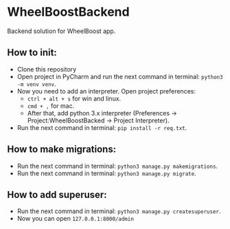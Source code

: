 # WheelBoostBackend
Backend solution for WheelBoost app.

## How to init:
+ Clone this repository
+ Open project in PyCharm and run the next command in terminal: `python3 -m venv venv`.
+ Now you need to add an interpreter. Open project preferences:
    + `ctrl + alt + s` for win and linux.
    + `cmd + ,` for mac.
    + After that, add python 3.x interpreter (Preferences &rarr; Project:WheelBoostBacked &rarr; Project Interpreter).
+ Run the next command in terminal: `pip install -r req.txt`.

## How to make migrations:
+ Run the next command in terminal: `python3 manage.py makemigrations`.
+ Run the next command in terminal: `python3 manage.py migrate`.

## How to add superuser:
+ Run the next command in terminal: `python3 manage.py createsuperuser`.  
+ Now you can open `127.0.0.1:8000/admin`
